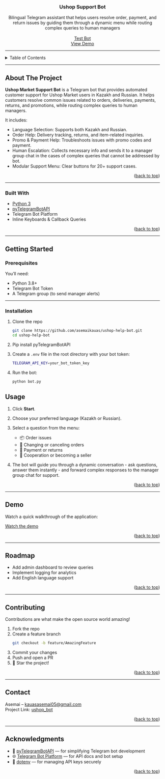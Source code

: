 <a id="readme-top"></a>

<div align="center">
  <h3 align="center">Ushop Support Bot</h3>
  <p align="center">
    Bilingual Telegram assistant that helps users resolve order, payment, and return issues by guiding them through a dynamic menu while routing complex queries to human managers
    <br />
    <br />
    <a href="https://t.me/ushop_help_bot">Test Bot</a>
    <br />
    <a href="https://youtu.be/5MQqVLDl57s">View Demo</a>
  </p>
</div>

---

<details>
  <summary>Table of Contents</summary>
  <ol>
    <li><a href="#about-the-project">About The Project</a>
      <ul>
        <li><a href="#built-with">Built With</a></li>
      </ul>
    </li>
    <li><a href="#getting-started">Getting Started</a>
      <ul>
        <li><a href="#prerequisites">Prerequisites</a></li>
        <li><a href="#installation">Installation</a></li>
      </ul>
    </li>
    <li><a href="#usage">Usage</a></li>
    <li><a href="#demo">View Demo</a></li>
    <li><a href="#roadmap">Roadmap</a></li>
    <li><a href="#contributing">Contributing</a></li>
    <li><a href="#contact">Contact</a></li>
    <li><a href="#acknowledgments">Acknowledgments</a></li>
  </ol>
</details>

---

## About The Project


**Ushop Market Support Bot** is a Telegram bot that provides automated customer support for Ushop Market users in Kazakh and Russian. It helps customers resolve common issues related to orders, deliveries, payments, returns, and promotions, while routing complex queries to human managers.

It includes: 
- Language Selection: Supports both Kazakh and Russian.
- Order Help: Delivery tracking, returns, and item-related inquiries.
- Promo & Payment Help: Troubleshoots issues with promo codes and payment.
- Human Escalation: Collects necessary info and sends it to a manager group chat in the cases of complex queries that cannot be addressed by bot.
- Modular Support Menu: Clear buttons for 20+ support cases.

<p align="right">(<a href="#readme-top">back to top</a>)</p>

---


### Built With

* [Python 3](https://www.python.org/)
* [pyTelegramBotAPI](https://pypi.org/project/pyTelegramBotAPI/)
* Telegram Bot Platform
* Inline Keyboards & Callback Queries

<p align="right">(<a href="#readme-top">back to top</a>)</p>

---

## Getting Started

### Prerequisites

You’ll need:
- Python 3.8+
- Telegram Bot Token
- A Telegram group (to send manager alerts)

---
### Installation

1. Clone the repo
   
   ```bash
   git clone https://github.com/asemaikauas/ushop-help-bot.git
   cd ushop-help-bot
   ```

2. Pip install pyTelegramBotAPI

3. Create a `.env` file in the root directory with your bot token:
   
   ```bash
   TELEGRAM_API_KEY=your_bot_token_key
   ```

4. Run the bot:
   
   ```bash
   python bot.py 
   ```


## Usage

1. Click **Start**.
2. Choose your preferred language (Kazakh or Russian).
3. Select a question from the menu:
   - 📦 Order issues
   - 🔧 Changing or canceling orders
   - 💸 Payment or returns
   - 🤝 Cooperation or becoming a seller

4. The bot will guide you through a dynamic conversation - ask questions, answer them instantly - and forward complex responses to the manager group chat for support.


<p align="right">(<a href="#readme-top">back to top</a>)</p>

---

## Demo

Watch a quick walkthrough of the application:

[Watch the demo](https://youtu.be/5MQqVLDl57s)

<p align="right">(<a href="#readme-top">back to top</a>)</p>


---

## Roadmap

 - Add admin dashboard to review queries
 - Implement logging for analytics
 - Add English language support

<p align="right">(<a href="#readme-top">back to top</a>)</p>

---

## Contributing

Contributions are what make the open source world amazing!  

1. Fork the repo  
2. Create a feature branch  
   ```bash
   git checkout -b feature/AmazingFeature
   ```
3. Commit your changes  
4. Push and open a PR  
5. 🌟 Star the project!

<p align="right">(<a href="#readme-top">back to top</a>)</p>

---

## Contact

Asemai – kauasasemai05@gmail.com  
Project Link: [ushop_bot](https://github.com/asemaikauas/debatelink)

<p align="right">(<a href="#readme-top">back to top</a>)</p>

---

## Acknowledgments

- 🤖 [pyTelegramBotAPI](https://github.com/eternnoir/pyTelegramBotAPI) — for simplifying Telegram bot development
- 🌐 [Telegram Bot Platform](https://core.telegram.org/bots) — for API docs and bot setup
- 🧰 [dotenv](https://pypi.org/project/python-dotenv/) — for managing API keys securely



<p align="right">(<a href="#readme-top">back to top</a>)</p>
